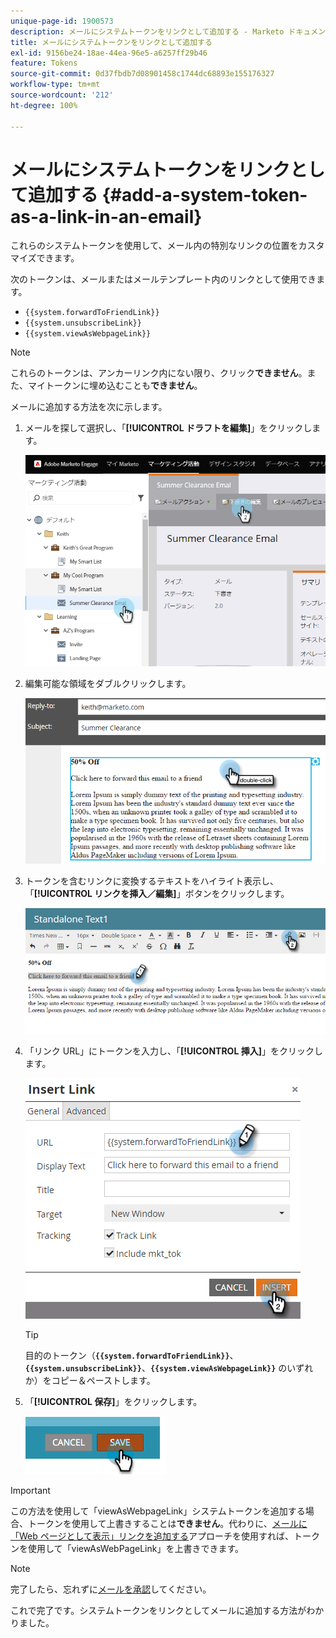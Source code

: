 ```yaml
---
unique-page-id: 1900573
description: メールにシステムトークンをリンクとして追加する - Marketo ドキュメント - 製品ドキュメント
title: メールにシステムトークンをリンクとして追加する
exl-id: 9156be24-18ae-44ea-96e5-a6257ff29b46
feature: Tokens
source-git-commit: 0d37fbdb7d08901458c1744dc68893e155176327
workflow-type: tm+mt
source-wordcount: '212'
ht-degree: 100%

---
```


# メールにシステムトークンをリンクとして追加する {#add-a-system-token-as-a-link-in-an-email}

これらのシステムトークンを使用して、メール内の特別なリンクの位置をカスタマイズできます。

次のトークンは、メールまたはメールテンプレート内のリンクとして使用できます。

* `{{system.forwardToFriendLink}}`
* `{{system.unsubscribeLink}}`
* `{{system.viewAsWebpageLink}}`

>[!NOTE]
>
>これらのトークンは、アンカーリンク内にない限り、クリック&#x200B;**できません**。また、マイトークンに埋め込むことも&#x200B;**できません**。

メールに追加する方法を次に示します。

1. メールを探して選択し、「**[!UICONTROL ドラフトを編集]**」をクリックします。

   ![](assets/one-1.png)

1. 編集可能な領域をダブルクリックします。

   ![](assets/two-1.png)

1. トークンを含むリンクに変換するテキストをハイライト表示し、「**[!UICONTROL リンクを挿入／編集]**」ボタンをクリックします。

   ![](assets/three-1.png)

1. 「リンク URL」にトークンを入力し、「**[!UICONTROL 挿入]**」をクリックします。

   ![](assets/four-1.png)

   >[!TIP]
   >
   >目的のトークン（**`{{system.forwardToFriendLink}}`**、**`{{system.unsubscribeLink}}`**、**`{{system.viewAsWebpageLink}}`** のいずれか）をコピー＆ペーストします。

1. 「**[!UICONTROL 保存]**」をクリックします。

   ![](assets/image2014-9-17-22-3a12-3a17.png)

>[!IMPORTANT]
>
>この方法を使用して「viewAsWebpageLink」システムトークンを追加する場合、トークンを使用して上書きすることは&#x200B;**できません**。代わりに、[メールに「Web ページとして表示」リンクを追加する](/help/marketo/product-docs/email-marketing/general/functions-in-the-editor/add-a-view-as-web-page-link-to-an-email.md)アプローチを使用すれば、トークンを使用して「viewAsWebPageLink」を上書きできます。

>[!NOTE]
>
>完了したら、忘れずに[メールを承認](/help/marketo/product-docs/email-marketing/general/creating-an-email/approve-an-email.md)してください。

これで完了です。システムトークンをリンクとしてメールに追加する方法がわかりました。
